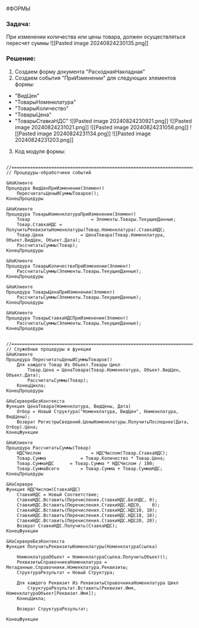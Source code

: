 #ФОРМЫ 
### Задача:
При изменении количества или цены товара, должен осуществляться пересчет суммы
![[Pasted image 20240824230135.png]]
### Решение:
1. Создаем форму документа "РасходнаяНакладная"
2. Создаем события "ПриИзменении" для следующих элементов формы:
- "ВидЦен"
- "ТоварыНоменклатура"
- "ТоварыКоличество"
- "ТоварыЦена"
- "ТоварыСтавкаНДС"
![[Pasted image 20240824230921.png]]
![[Pasted image 20240824231021.png]]
![[Pasted image 20240824231056.png]]
![[Pasted image 20240824231134.png]]
![[Pasted image 20240824231203.png]]
3. Код модуля формы:
```bsl

//======================================================================
// Процедуры-обработчики событий

&НаКлиенте
Процедура ВидЦенПриИзменении(Элемент)
	ПересчитатьЦеныИСуммыТоваров();
КонецПроцедуры

&НаКлиенте
Процедура ТоварыНоменклатураПриИзменении(Элемент)
	Товар						= Элементы.Товары.ТекущиеДанные;
	Товар.СтавкаНДС	= ПолучитьРеквизитыНоменклатуры(Товар.Номенклатура).СтавкаНДС;
	Товар.Цена				= ЦенаТовара(Товар.Номенклатура, Объект.ВидЦен, Объект.Дата);
	РассчитатьСуммы(Товар);
КонецПроцедуры

&НаКлиенте
Процедура ТоварыКоличествоПриИзменении(Элемент)
	РассчитатьСуммы(Элементы.Товары.ТекущиеДанные);
КонецПроцедуры

&НаКлиенте
Процедура ТоварыЦенаПриИзменении(Элемент)
	РассчитатьСуммы(Элементы.Товары.ТекущиеДанные);
КонецПроцедуры

&НаКлиенте
Процедура ТоварыСтавкаНДСПриИзменении(Элемент)
	РассчитатьСуммы(Элементы.Товары.ТекущиеДанные);
КонецПроцедуры


//======================================================================
// Служебные процедуры и функции
&НаКлиенте
Процедура ПересчитатьЦеныИСуммыТоваров()
	Для каждого Товар Из Объект.Товары Цикл
		Товар.Цена = ЦенаТовара(Товар.Номенклатура, Объект.ВидЦен, Объект.Дата);
		РассчитатьСуммы(Товар);
	КонецЦикла;
КонецПроцедуры

&НаСервереБезКонтекста
Функция ЦенаТовара(Номенклатура, ВидЦены, Дата)
	Отбор = Новый Структура("Номенклатура, ВидЦен", Номенклатура, ВидЦены);
	Возврат РегистрыСведений.ЦеныНоменклатуры.ПолучитьПоследнее(Дата, Отбор).Цена;
КонецФункции

&НаКлиенте
Процедура РассчитатьСуммы(Товар)
	НДСЧислом					= НДСЧислом(Товар.СтавкаНДС);
	Товар.Сумма				= Товар.Количество * Товар.Цена;
	Товар.СуммаНДС		= Товар.Сумма * НДСЧислом / 100;
	Товар.СуммаВсего		= Товар.Сумма + Товар.СуммаНДС;
КонецПроцедуры

&НаСервере
Функция НДСЧислом(СтавкаНДС)
	СтавкиНДС = Новый Соответствие;
	СтавкиНДС.Вставить(Перечисления.СтавкиНДС.БезНДС, 0);
	СтавкиНДС.Вставить(Перечисления.СтавкиНДС.НДС0,    0);
	СтавкиНДС.Вставить(Перечисления.СтавкиНДС.НДС10, 10);
	СтавкиНДС.Вставить(Перечисления.СтавкиНДС.НДС18, 18);
	СтавкиНДС.Вставить(Перечисления.СтавкиНДС.НДС20, 20);
	Возврат СтавкиНДС.Получить(СтавкаНДС);
КонецФункции

&НаСервереБезКонтекста
Функция ПолучитьРеквизитыНоменклатуры(НоменклатураСсылка)
	
	НоменклатураОбъект = НоменклатураСсылка.ПолучитьОбъект();
	РеквизитыСправочникаНоменклатура = Метаданные.Справочники.Номенклатура.Реквизиты;
	СтруктураРезультат = Новый Структура;
	
	Для каждого Реквизит Из РеквизитыСправочникаНоменклатура Цикл
		СтруктураРезультат.Вставить(Реквизит.Имя, НоменклатураОбъект[Реквизит.Имя]);
	КонецЦикла;
	
	Возврат СтруктураРезультат;
	
КонецФункции
```